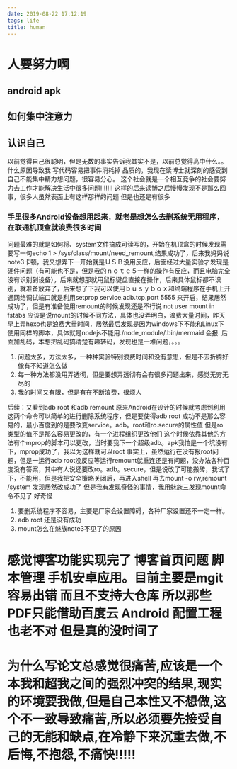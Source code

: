 ```yaml
---
date: 2019-08-22 17:12:19
tags: life
title: human
---
```



# 人要努力啊
## android apk
## 如何集中注意力

## 认识自己
以前觉得自己很聪明，但是无数的事实告诉我其实不是，以前总觉得高中什么。。什么原因导致我
写代码容易把事件消耗掉
品质的，我现在读博士就深刻的感受到自己不能集中精力想问题，很容易分心。
这个社会就是一个相互竞争的社会要努力去工作才能解决生活中很多问题!!!!!!!
这样的后来读博之后慢慢发现不是那么回事，很多人虽然表面上有这样那样的问题 但是也还是有很多


### 手里很多Android设备想用起来，就老是想怎么去删系统无用程序，在联通机顶盒就浪费很多时间
问题最难的就是如何将、system文件搞成可读写的，开始在机顶盒的时候发现需要写一句echo 1 > /sys/class/mount/need_remount,结果成功了，后来我妈妈说note3卡顿，我又想弄下一开始就是ＵＳＢ没用反应，后面经过大量实验才发现是硬件问题（有可能也不是，但是我的ｎｏｔｅ５一样的操作有反应，而且电脑完全没有识别到设备），后来就想那就用鼠标键盘直接在操作，后来具体鼠标都不识别，就准备放弃了，后来想了下我可以使用ｂｕｓｙｂｏｘ和终端程序在手机上开通网络调试端口就是利用setprop service.adb.tcp.port 5555 来开启，结果居然成功了，但是有准备使用remount的时候发现还是不行说 not user mount in fstabs 应该是说mount的时候不同方法，具体也没弄明白，浪费大量时间，昨天早上弄hexo也是浪费大量时间，居然最后发现是因为windows下不能和Linux下使用同样的脚本，具体就是nodejs不能用./node_module/.bin/mermaid 会报. 后面加乱码，本想把乱码搞清楚有趣转码，发现也是一堆问题，。。。
1. 问题太多，方法太多，一种种实验特别浪费时间和没有意思，但是不去折腾好像有不知道怎么做
2. 每一种方法都没用弄透彻，但是要想弄透彻有会有很多问题出来，感觉无穷无尽的
3. 我的时间又有限，但是有在不断浪费，很烦人


后续：又看到adb root 和adb remount 原来Android在设计的时候就考虑到利用这两个命令可以简单的进行删除系统程序，但是要使得adb root 成功不是那么容易的，最小百度到的是要改变service。adb。root和ro.secure的属性值 但是ro 类型的值不是那么容易更改的，有一个进程组织更改他们 这个时候依靠其他的方法有个mprop的脚本可以更改，当时要我下一个超级adb。apk我怕是一个坑没有下，mprop成功了，我以为这样就可以root 事实上，虽然运行在没有报root问题，但是一运行adb root没反应等运行remount就重连还是有问题，没办法各种百度没有答案，其中有人说还要改ro。adb。secure，但是说改了可能搬砖，我试了下，不能用，但是我把安全策略关闭后，再进入shell 再去mount -o rw,remount /system 发现居然改成功了 但是我有发现奇怪的事情，我用魅族三发现mount命令不见了 好奇怪

1. 要删系统程序不容易，主要是厂家会设置障碍，各种厂家设置还不一定一样。
2. adb root 还是没有成功
3. mount怎么在魅族note3不见了的原因


# 感觉博客功能实现完了 博客首页问题 脚本管理 手机安卓应用。目前主要是mgit容易出错 而且不支持大仓库 所以那些PDF只能借助百度云 Android 配置工程也老不对 但是真的没时间了

# 为什么写论文总感觉很痛苦,应该是一个本我和超我之间的强烈冲突的结果,现实的环境要我做,但是自己本性又不想做,这个不一致导致痛苦,所以必须要先接受自己的无能和缺点,在冷静下来沉重去做,不后悔,不抱怨,不痛快!!!!!